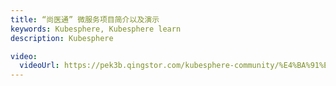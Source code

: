 ```yaml
---
title: “尚医通” 微服务项目简介以及演示
keywords: Kubesphere, Kubesphere learn
description: Kubesphere

video:
  videoUrl: https://pek3b.qingstor.com/kubesphere-community/%E4%BA%91%E5%8E%9F%E7%94%9F%E5%AE%9E%E6%88%98/107%E3%80%81devops-%E5%B0%9A%E5%8C%BB%E9%80%9A%E9%A1%B9%E7%9B%AE%E6%BC%94%E7%A4%BA.mp4
---
```

